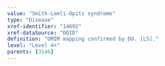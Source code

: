 ```yaml
---
value: "Smith-Lemli-Opitz syndrome"
type: "Disease"
xref-identifier: "14692"
xref-dataSource: "DOID"
definition: "OMIM mapping confirmed by DO. [LS]."
level: "Level 4+"
parents: [3146]
---
```

